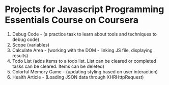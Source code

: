 # Projects for Javascript Programming Essentials Course on Coursera
1. Debug Code - (a practice task to learn about tools and techniques to debug code)
2. Scope (variables)
3. Calculate Area - (working with the DOM - linking JS file, displaying results)
4. Todo List (adds items to a todo list. List can be cleared or completed tasks can be cleared. Items can be deleted)
5. Colorful Memory Game - (updating styling based on user interaction)
6. Health Article - (Loading JSON data through XHRHttpRequest)

